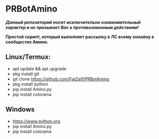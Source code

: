 # PRBotAmino
***Данный репозиторий носит исключительно ознакомительный характер и не призывает Вас к противозаконным действиям!***

**Простой скрипт, который выполняет рассылку в ЛС всему онлайну в сообществе Амино.**

## Linux/Termux:
- apt update && apt upgrade
- pkg install git
- git clone https://github.com/FatZelf/PRBotAmino
- pkg install python
- pip install Amino.py
- pip install colorama

## Windows
- https://www.python.org
- pip install Amino.py
- pip install colorama
